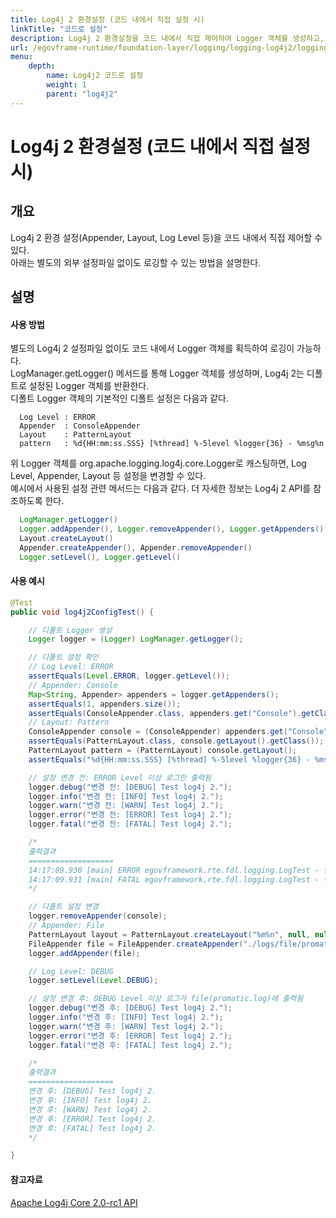 ```yaml
---
title: Log4j 2 환경설정 (코드 내에서 직접 설정 시)
linkTitle: "코드로 설정"
description: Log4j 2 환경설정을 코드 내에서 직접 제어하여 Logger 객체를 생성하고, 기본 설정을 수정할 수 있다. 예시에서는 ConsoleAppender를 FileAppender로 변경하고 로그 레벨을 DEBUG로 설정하는 방법을 설명한다. Logger 설정 관련 메서드들을 사용하여 Appender와 Layout, Log Level을 동적으로 변경할 수 있다.
url: /egovframe-runtime/foundation-layer/logging/logging-log4j2/logging-log4j2-configuration_code/
menu:
    depth:
        name: Log4j2 코드로 설정
        weight: 1
        parent: "log4j2"
---
```

# Log4j 2 환경설정 (코드 내에서 직접 설정 시)

## 개요

Log4j 2 환경 설정(Appender, Layout, Log Level 등)을 코드 내에서 직접 제어할 수 있다.  
아래는 별도의 외부 설정파일 없이도 로깅할 수 있는 방법을 설명한다.

## 설명

#### 사용 방법

별도의 Log4j 2 설정파일 없이도 코드 내에서 Logger 객체를 획득하여 로깅이 가능하다.  
LogManager.getLogger() 메서드를 통해 Logger 객체를 생성하며, Log4j 2는 디폴트로 설정된 Logger 객체를 반환한다.  
디폴트 Logger 객체의 기본적인 디폴트 설정은 다음과 같다.  

```properties
  Log Level : ERROR
  Appender  : ConsoleAppender
  Layout    : PatternLayout
  pattern   : %d{HH:mm:ss.SSS} [%thread] %-5level %logger{36} - %msg%n
```

 위 Logger 객체를 org.apache.logging.log4j.core.Logger로 캐스팅하면, Log Level, Appender, Layout 등 설정을 변경할 수 있다.  
예시에서 사용된 설정 관련 메서드는 다음과 같다. 더 자세한 정보는 Log4j 2 API를 참조하도록 한다.  

```java
  LogManager.getLogger()                                                -- Logger 생성
  Logger.addAppender(), Logger.removeAppender(), Logger.getAppenders()  -- Logger에 Appender 추가 및 제거, 획득
  Layout.createLayout()                                                 -- Layout 생성
  Appender.createAppender(), Appender.removeAppender()                  -- Appender 생성 및 삭제
  Logger.setLevel(), Logger.getLevel()                                  -- Log Level 설정 및 획득
```

#### 사용 예시

```java
@Test
public void log4j2ConfigTest() {

	// 디폴트 Logger 생성
	Logger logger = (Logger) LogManager.getLogger();

	// 디폴트 설정 확인
	// Log Level: ERROR
	assertEquals(Level.ERROR, logger.getLevel());
	// Appender: Console
	Map<String, Appender> appenders = logger.getAppenders();
	assertEquals(1, appenders.size()); 
	assertEquals(ConsoleAppender.class, appenders.get("Console").getClass());
	// Layout: Pattern
	ConsoleAppender console = (ConsoleAppender) appenders.get("Console");
	assertEquals(PatternLayout.class, console.getLayout().getClass());
	PatternLayout pattern = (PatternLayout) console.getLayout();
	assertEquals("%d{HH:mm:ss.SSS} [%thread] %-5level %logger{36} - %msg%n", pattern.toString());

	// 설정 변경 전: ERROR Level 이상 로그만 출력됨
	logger.debug("변경 전: [DEBUG] Test log4j 2.");
	logger.info("변경 전: [INFO] Test log4j 2.");
	logger.warn("변경 전: [WARN] Test log4j 2.");
	logger.error("변경 전: [ERROR] Test log4j 2.");
	logger.fatal("변경 전: [FATAL] Test log4j 2.");

	/*
	출력결과
	===================
	14:17:09.930 [main] ERROR egovframework.rte.fdl.logging.LogTest - 변경 전: [ERROR] Test log4j 2.
	14:17:09.931 [main] FATAL egovframework.rte.fdl.logging.LogTest - 변경 전: [FATAL] Test log4j 2
	*/

	// 디폴트 설정 변경
	logger.removeAppender(console);
	// Appender: File
	PatternLayout layout = PatternLayout.createLayout("%m%n", null, null, null, null, null);
	FileAppender file = FileAppender.createAppender("./logs/file/promatic.log", "false", "false", "file", "false", "true", "false", null, layout, null, "false", null, null); 
	logger.addAppender(file);

	// Log Level: DEBUG
	logger.setLevel(Level.DEBUG);

	// 설정 변경 후: DEBUG Level 이상 로그가 file(promatic.log)에 출력됨
	logger.debug("변경 후: [DEBUG] Test log4j 2.");
	logger.info("변경 후: [INFO] Test log4j 2.");
	logger.warn("변경 후: [WARN] Test log4j 2.");
	logger.error("변경 후: [ERROR] Test log4j 2.");
	logger.fatal("변경 후: [FATAL] Test log4j 2.");

	/* 
	출력결과
	===================
	변경 후: [DEBUG] Test log4j 2.
	변경 후: [INFO] Test log4j 2.
	변경 후: [WARN] Test log4j 2.
	변경 후: [ERROR] Test log4j 2.
	변경 후: [FATAL] Test log4j 2. 
	*/

}
```

#### 참고자료

 [Apache Log4j Core 2.0-rc1 API](http://logging.apache.org/log4j/2.x/log4j-core/apidocs/index.html)
